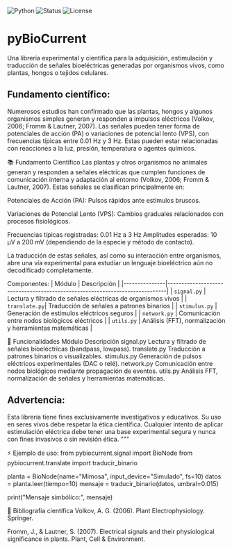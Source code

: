 ![Python](https://img.shields.io/badge/python-3.8+-blue)
![Status](https://img.shields.io/badge/status-experimental-lightgrey)
![License](https://img.shields.io/badge/license-MIT-green)

pyBioCurrent
============

Una librería experimental y científica para la adquisición, estimulación y traducción de señales bioeléctricas generadas por organismos vivos, como plantas, hongos o tejidos celulares.

Fundamento científico:
----------------------
Numerosos estudios han confirmado que las plantas, hongos y algunos organismos simples generan y responden a impulsos eléctricos (Volkov, 2006; Fromm & Lautner, 2007). Las señales pueden tener forma de potenciales de acción (PA) o variaciones de potencial lento (VPS), con frecuencias típicas entre 0.01 Hz y 3 Hz. Estas pueden estar relacionadas con reacciones a la luz, presión, temperatura o agentes químicos.

📚 Fundamento Científico
Las plantas y otros organismos no animales generan y responden a señales eléctricas que cumplen funciones de comunicación interna y adaptación al entorno (Volkov, 2006; Fromm & Lautner, 2007). Estas señales se clasifican principalmente en:

Potenciales de Acción (PA): Pulsos rápidos ante estímulos bruscos.

Variaciones de Potencial Lento (VPS): Cambios graduales relacionados con procesos fisiológicos.

Frecuencias típicas registradas: 0.01 Hz a 3 Hz
Amplitudes esperadas: 10 µV a 200 mV (dependiendo de la especie y método de contacto).

La traducción de estas señales, así como su interacción entre organismos, abre una vía experimental para estudiar un lenguaje bioeléctrico aún no decodificado completamente.

Componentes:
| Módulo        | Descripción                                                                 |
|---------------|-----------------------------------------------------------------------------|
| `signal.py`   | Lectura y filtrado de señales eléctricas de organismos vivos               |
| `translate.py`| Traducción de señales a patrones binarios                                  |
| `stimulus.py` | Generación de estímulos eléctricos seguros                                 |
| `network.py`  | Comunicación entre nodos biológicos eléctricos                             |
| `utils.py`    | Análisis (FFT), normalización y herramientas matemáticas                   |

🔧 Funcionalidades
Módulo	Descripción
signal.py	Lectura y filtrado de señales bioeléctricas (bandpass, lowpass).
translate.py	Traducción a patrones binarios o visualizables.
stimulus.py	Generación de pulsos eléctricos experimentales (DAC o relé).
network.py	Comunicación entre nodos biológicos mediante propagación de eventos.
utils.py	Análisis FFT, normalización de señales y herramientas matemáticas.

Advertencia:
------------
Esta librería tiene fines exclusivamente investigativos y educativos. Su uso en seres vivos debe respetar la ética científica. Cualquier intento de aplicar estimulación eléctrica debe tener una base experimental segura y nunca con fines invasivos o sin revisión ética.
"""

⚡ Ejemplo de uso:
from pybiocurrent.signal import BioNode
from pybiocurrent.translate import traducir_binario

planta = BioNode(name=\"Mimosa\", input_device=\"Simulado\", fs=10)
datos = planta.leer(tiempo=10)
mensaje = traducir_binario(datos, umbral=0.015)

print(\"Mensaje simbólico:\", mensaje)

📖 Bibliografía científica
Volkov, A. G. (2006). Plant Electrophysiology. Springer.

Fromm, J., & Lautner, S. (2007). Electrical signals and their physiological significance in plants. Plant, Cell & Environment.

